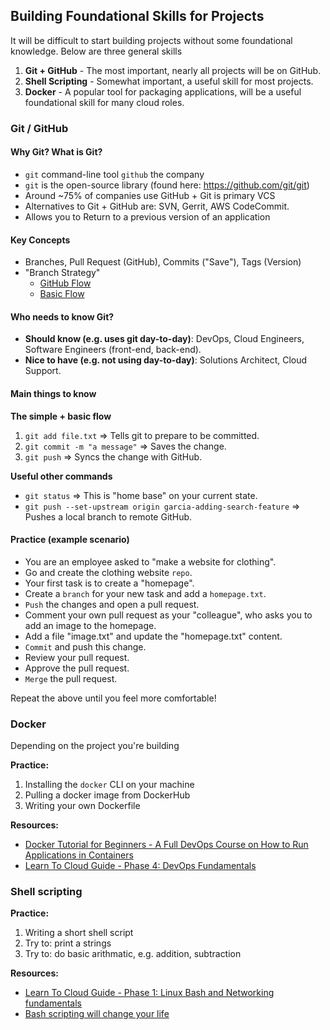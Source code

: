 ## Building Foundational Skills for Projects

It will be difficult to start building projects without some foundational knowledge. Below are three general skills 

1. **Git + GitHub** - The most important, nearly all projects will be on GitHub.
2. **Shell Scripting** - Somewhat important, a useful skill for most projects.
3. **Docker** - A popular tool for packaging applications, will be a useful foundational skill for many cloud roles.

### Git / GitHub

#### Why Git? What is Git?

* `git` command-line tool `github` the company 
* `git` is the open-source library (found here: https://github.com/git/git)
* Around ~75% of companies use GitHub + Git is primary VCS
* Alternatives to Git + GitHub are: SVN, Gerrit, AWS CodeCommit.
* Allows you to Return to a previous version of an application

#### Key Concepts

* Branches, Pull Request (GitHub), Commits ("Save"), Tags (Version)
* "Branch Strategy"
  * [GitHub Flow](https://i0.wp.com/lanziani.com/slides/gitflow/images/gitflow_1.png)
  * [Basic Flow](https://littlekendra.com/images/release-flow.png)
 
#### Who needs to know Git?

* **Should know (e.g. uses git day-to-day)**: DevOps, Cloud Engineers, Software Engineers (front-end, back-end).
* **Nice to have (e.g. not using day-to-day)**: Solutions Architect, Cloud Support.

#### Main things to know

**The simple + basic flow**

1. `git add file.txt` => Tells git to prepare to be committed.
2. `git commit -m "a message"` => Saves the change.
3. `git push` => Syncs the change with GitHub.

**Useful other commands**

* `git status` => This is "home base" on your current state. 
* `git push --set-upstream origin garcia-adding-search-feature` => Pushes a local branch to remote GitHub. 

#### Practice (example scenario)

* You are an employee asked to "make a website for clothing". 
* Go and create the clothing website `repo`. 
* Your first task is to create a "homepage". 
* Create a `branch` for your new task and add a `homepage.txt`. 
* `Push` the changes and open a pull request. 
* Comment your own pull request as your "colleague", who asks you to add an image to the homepage.
* Add a file "image.txt" and update the "homepage.txt" content. 
* `Commit` and push this change. 
* Review your pull request. 
* Approve the pull request. 
* `Merge` the pull request. 
 
Repeat the above until you feel more comfortable! 

### Docker

Depending on the project you're building

**Practice:**
1. Installing the `docker` CLI on your machine
1. Pulling a docker image from DockerHub
1. Writing your own Dockerfile

**Resources:**
- [Docker Tutorial for Beginners - A Full DevOps Course on How to Run Applications in Containers](https://www.youtube.com/watch?v=fqMOX6JJhGo)
- [Learn To Cloud Guide - Phase 4: DevOps Fundamentals](https://learntocloud.guide/#/phase4/README) 

### Shell scripting

**Practice:**
1. Writing a short shell script
2. Try to: print a strings
3. Try to: do basic arithmatic, e.g. addition, subtraction

**Resources:**
- [Learn To Cloud Guide - Phase 1: Linux Bash and Networking fundamentals](https://learntocloud.guide/#/phase1/README?id=phase-1-linux-bash-and-networking-fundamentals)
- [Bash scripting will change your life](https://www.youtube.com/watch?v=7qd5sqazD7k)


